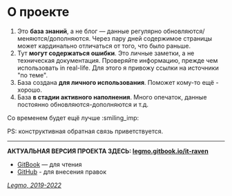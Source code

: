 # О проекте

1. Это **база знаний**, а не блог — данные регулярно обновляются/меняются/дополняются. Через пару дней содержимое страницы может кардинально отличаться от того, что было раньше.
2. Тут **могут содержаться ошибки**. Это личные заметки, а не техническая документация. Проверяйте информацию, прежде чем использовать in real-life. Для этого я привожу ссылки на источники "по теме".
3. База создана **для личного использования**. Поможет кому-то ещё - хорошо.
4. База **в стадии активного наполнения**. Много опечаток, данные постоянно обновляются-дополняются и т.д.

Со временем будет ещё лучше :smiling\_imp:

PS: конструктивная обратная связь приветствуется.

***

**АКТУАЛЬНАЯ ВЕРСИЯ ПРОЕКТА ЗДЕСЬ: [legmo.gitbook.io/it-raven](https://legmo.gitbook.io/it-raven)**
- [GitBook](https://legmo.gitbook.io/it-raven) — для чтения
- [GitHub](https://github.com/Legmo/notes) - для внесения правок

[_Legmo, 2019-2022_](https://github.com/Legmo/notes/)
